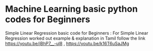 # Machine Learning basic python codes for Beginners
Simple Linear Regression basic code for Beginners : For Simple Linear Regression worked out example & explanation in Tamil follow the link  https://youtu.be/jBhP7__-ul8 , https://youtu.be/k16T6uSaJMg
